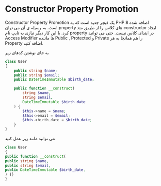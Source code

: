 
# Constructor Property Promotion
Constructor Property Promotion یک فیچر جدید است که به PHP 8 اضافه شده است. به وسیله ی آن می توان property های کلاس را از طریق متد constructor ایجاد کرد. با این کار دیگر نیازی به تایپ نام property در ابتدای کلاس نیست. حتی می توانید Access Modifier ها  ماننده Public , Protected و Private را هم همانجا به هر Property اضافه کنید.

به جای نوشتن کدهای زیر
```php
class User
{
    public string $name;
    public string $email;
    public DateTimeImmutable $birth_date;

    public function __construct(
        string $name,
        string $email,
        DateTimeImmutable $birth_date
    ) {
        $this->name = $name;
        $this->email = $email;
        $this->birth_date = $birth_date;
    }
}
```

می توانید مانند زیر عمل کنید

```php
class User
{
public function __construct(
public string $name,
public string $email,
public DateTimeImmutable $birth_date,
) {}
}

```

